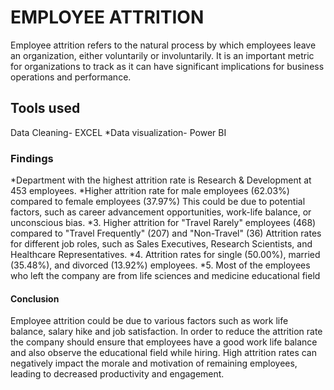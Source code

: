<h1>EMPLOYEE ATTRITION</h1>
<P> Employee attrition refers to the natural process by which employees leave an organization, either voluntarily or involuntarily. 
It is an important metric for organizations to track as it can have significant implications for business operations and performance.</P>
<h2>Tools used</h2>
<p>Data Cleaning- EXCEL
*Data visualization- Power BI</p>
<h3>Findings</h3>
*Department with the highest attrition rate is Research & Development at 453 employees.
*Higher attrition rate for male employees (62.03%) compared to female employees (37.97%)
This could be due to potential factors, such as career advancement opportunities, work-life balance, or unconscious bias.
*3. Higher attrition for "Travel Rarely" employees (468) compared to "Travel Frequently" (207) and "Non-Travel" (36)
Attrition rates for different job roles, such as Sales Executives, Research Scientists, and Healthcare Representatives.
*4. Attrition rates for single (50.00%), married (35.48%), and divorced (13.92%) employees.
*5. Most of the employees who left the company are from life sciences and medicine educational field
<H4>Conclusion</H4>
</p>Employee attrition could be due to various factors such as work life balance, salary hike and job satisfaction.
In order to reduce the attrition rate the company should ensure that employees have a good work life balance  and also observe the educational field while hiring.
High attrition rates can negatively impact the morale and motivation of remaining employees, leading to decreased productivity and engagement.
</p>
